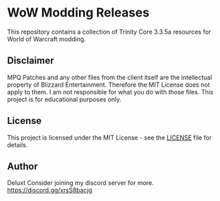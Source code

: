 # WoW Modding Releases

This repository contains a collection of Trinity Core 3.3.5a resources for World of Warcraft modding. 

## Disclaimer

MPQ Patches and any other files from the client itself are the intellectual property of Blizzard Entertainment. 
Therefore the MIT License does not apply to them. 
I am not responsible for what you do with those files. 
This project is for educational purposes only.

## License

This project is licensed under the MIT License - see the [LICENSE](LICENSE) file for details.

## Author

Deluxt 
Consider joining my discord server for more. https://discord.gg/xrsS8bacjg